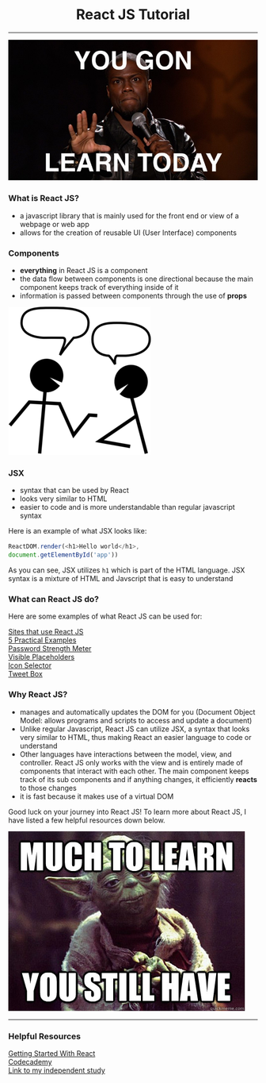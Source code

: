 # <center>React JS Tutorial</center>
---

<img src="../entries/images/learntoday.jpeg"/>


### What is React JS?
<ul>
    <li>a javascript library that is mainly used for the front end or view of a webpage or web app</li>
    <li>allows for the creation of reusable UI (User Interface) components</li>
</ul>

### Components
<ul>
    <li><b>everything</b> in React JS is a component</li>
       <li>the data flow between components is one directional because 
    the main component keeps track of everything inside of it</li>
    <li>information is passed between components through the use of <b>props</b></li>
</li>
</ul>
<img src="../entries/images/interaction.png"/>

### JSX
<ul>
    <li>syntax that can be used by React</li>
    <li>looks very similar to HTML</li>
    <li>easier to code and is more understandable than regular javascript syntax</li>
</ul>
<p>Here is an example of what JSX looks like:</p>

```javascript
ReactDOM.render(<h1>Hello world</h1>,
document.getElementById('app'))
```
<p>As you can see, JSX utilizes <code>h1</code> which is part of the HTML language. JSX syntax is a mixture of HTML and Javscript that is easy to understand</p>

### What can React JS do?
<p>Here are some examples of what React JS can be used for:</p>

[Sites that use React JS](https://www.coderfactoryacademy.edu.au/posts/32-sites-built-with-reactjs)
<br>
[5 Practical Examples](http://tutorialzine.com/2014/07/5-practical-examples-for-learning-facebooks-react-framework/)
<br>
[Password Strength Meter](http://reactkungfu.com/showcases/password-strength-meter/)
<br>
[Visible Placeholders](http://reactkungfu.com/showcases/fancy-placeholders/)
<br>
[Icon Selector](http://reactkungfu.com/showcases/icon-selector/)
<br>
[Tweet Box](http://reactkungfu.com/showcases/tweet-box/)
### Why React JS?
<ul>
    <li>manages and automatically updates the DOM for you (Document Object Model: allows programs and scripts to access and update a document)</li>
    <li>Unlike regular Javascript, React JS can utilize JSX, a syntax that looks very similar to HTML, thus making React an easier language to code or understand</li>
    <li>Other languages have interactions between the model, view, and controller. React JS only works with the view and is entirely made of components that interact with each other. The main component keeps track of its sub components 
    and if anything changes, it efficiently <b>reacts</b> to those changes</li>
    <li>it is fast because it makes use of a virtual DOM</li>
</ul>

<p>Good luck on your journey into React JS! To learn more about React JS, I have listed a few helpful resources down below. </p>
<img src="../entries/images/yoda-learn.jpg"/>

---

### Helpful Resources

[Getting Started With React](https://facebook.github.io/react/docs/hello-world.html)
<br>
[Codecademy](https://www.codecademy.com/learn/react-101)
<br>
[Link to my independent study](~/independent-study/README.md)
    


